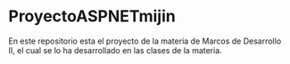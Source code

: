 # ProyectoASPNETmijin
En este repositorio esta el proyecto de la materia de Marcos de Desarrollo II, el cual se lo ha desarrollado en las clases de la materia. 
